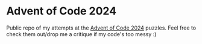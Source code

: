 # Advent of Code 2024

Public repo of my attempts at the [Advent of Code 2024](https://adventofcode.com/) puzzles. Feel free to check them out/drop me a critique if my code's too messy :)
